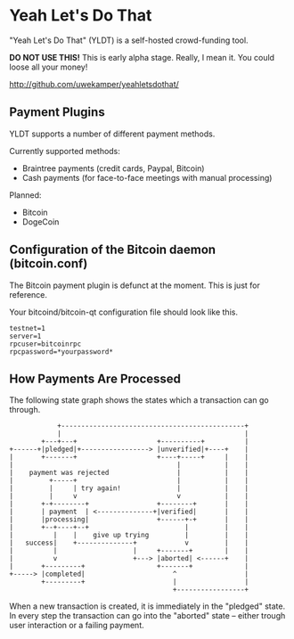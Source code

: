 Yeah Let's Do That
==================

"Yeah Let's Do That" (YLDT) is a self-hosted crowd-funding tool.

**DO NOT USE THIS!** This is early alpha stage. Really, I mean it.
You could loose all your money!

http://github.com/uwekamper/yeahletsdothat/

Payment Plugins
---------------

YLDT supports a number of different payment methods.

Currently supported methods:
* Braintree payments (credit cards, Paypal, Bitcoin)
* Cash payments (for face-to-face meetings with manual processing)

Planned:
* Bitcoin
* DogeCoin

Configuration of the Bitcoin daemon (bitcoin.conf)
--------------------------------------------------

The Bitcoin payment plugin is defunct at the moment. This is just for reference.

Your bitcoind/bitcoin-qt configuration file should look like this.

    testnet=1
    server=1
    rpcuser=bitcoinrpc
    rpcpassword=*yourpassword*

How Payments Are Processed
--------------------------

The following state graph shows the states which a transaction can go through.


                +----------------------------------------------+
                |                                              |
            +---+---+                    +----------+          |
    +------+|pledged|+-----------------> |unverified|+----+    |
    |       +-------+                    +----+-----+     |    |
    |                                         |           |    |
    |    payment was rejected                 |           |    |
    |         +-----+                         |           |    |
    |         |     | try again!              |           |    |
    |         |     v                         v           |    |
    |       +-+--------+                 +--------+       |    |
    |       | payment  | <--------------+|verified|       |    |
    |       |processing|                 +------+-+       |    |
    |       +--+----+--+                        |         |    |
    |          |    |    give up trying         |         |    |
    |   success|    +--------------+            v         |    |
    |          |                   |     +-------+        |    |
    |          v                   +---> |aborted| <------+    |
    |       +---------+                  +-------+             |
    +-----> |completed|                      ^                 |
            +---------+                      |                 |
                                             +-----------------+

When a new transaction is created, it is immediately in the "pledged" state.
In every step the transaction can go into the "aborted" state – either trough
user interaction or a failing payment.



